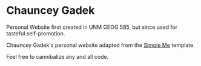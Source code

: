 # Chauncey Gadek
Personal Website first created in UNM GEOG 585, but since used for tasteful self-promotion.

Chauncey Gadek's personal website adapted from the <a href="https://www.w3schools.com/bootstrap/bootstrap_theme_me.asp" target="_blank">Simple Me</a> template.

Feel free to cannibalize any and all code.
